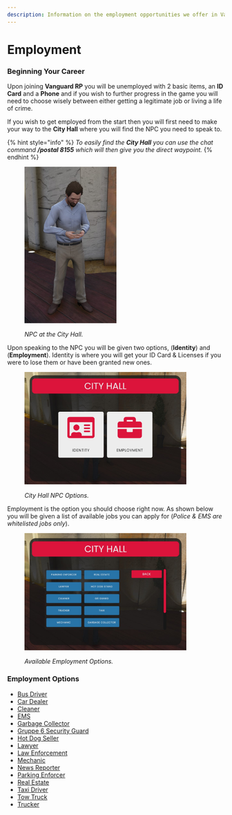 ```yaml
---
description: Information on the employment opportunities we offer in Vanguard RP.
---
```


# Employment

### Beginning Your Career

Upon joining **Vanguard RP** you will be unemployed with 2 basic items, an **ID Card** and a **Phone** and if you wish to further progress in the game you will need to choose wisely between either getting a legitimate job or living a life of crime.  &#x20;

If you wish to get employed from the start then you will first need to make your way to the **City Hall** where you will find the NPC you need to speak to.

{% hint style="info" %}
_To easily find the **City Hall** you can use the chat command **/postal 8155** which will then give you the direct waypoint._
{% endhint %}

<figure><img src="../../../.gitbook/assets/Screenshot_6.jpg" alt="" width="213"><figcaption><p><em>NPC at the City Hall.</em></p></figcaption></figure>

Upon speaking to the NPC you will be given two options, (**Identity**) and (**Employment**). Identity is where you will get your ID Card & Licenses if you were to lose them or have been granted new ones.

<figure><img src="../../../.gitbook/assets/Screenshot_1.jpg" alt="" width="375"><figcaption><p><em>City Hall NPC Options.</em></p></figcaption></figure>

Employment is the option you should choose right now. As shown below you will be given a list of available jobs you can apply for (_Police & EMS are whitelisted jobs only_).

<figure><img src="../../../.gitbook/assets/Screenshot_2.jpg" alt="" width="375"><figcaption><p><em>Available Employment Options.</em></p></figcaption></figure>

### Employment Options

* [Bus Driver](bus-driver.md)
* [Car Dealer](bus-driver-1.md)
* [Cleaner](bus-driver-2.md)
* [EMS](ems.md)
* [Garbage Collector](garbage-collector.md)
* [Gruppe 6 Security Guard](bus-driver-3.md)
* [Hot Dog Seller](hot-dog-stand.md)
* [Lawyer](hot-dog-stand-1.md)
* [Law Enforcement](police/)
* [Mechanic](bus-driver-4.md)
* [News Reporter](news-reporter.md)
* [Parking Enforcer](news-reporter-1.md)
* [Real Estate](news-reporter-2.md)
* [Taxi Driver](taxi.md)
* [Tow Truck](tow-truck.md)
* [Trucker](trucker.md)
